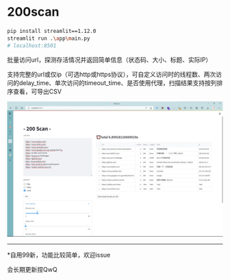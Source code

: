 # 200scan

```bash
pip install streamlit==1.12.0
streamlit run .\app\main.py
# localhost:8501
```

批量访问url，探测存活情况并返回简单信息（状态码、大小、标题、实际IP）

支持完整的url或仅ip（可选http或https协议），可自定义访问时的线程数、两次访问的delay_time、单次访问的timeout_time、是否使用代理，扫描结果支持按列排序查看，可导出CSV

![运行截图](.\image.jpg)

------

*自用99新，功能比较简单，欢迎issue

会长期更新捏QwQ
